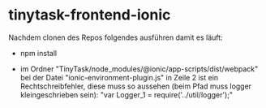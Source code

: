 # tinytask-frontend-ionic

Nachdem clonen des Repos folgendes ausführen damit es läuft:

- npm install

- im Ordner "TinyTask/node\_modules/@ionic/app-scripts/dist/webpack" bei der Datei "ionic-environment-plugin.js" in Zeile 2 ist ein Rechtschreibfehler, diese muss so aussehen (beim Pfad muss logger kleingeschrieben sein): "var Logger\_1 = require('../util/logger');"
